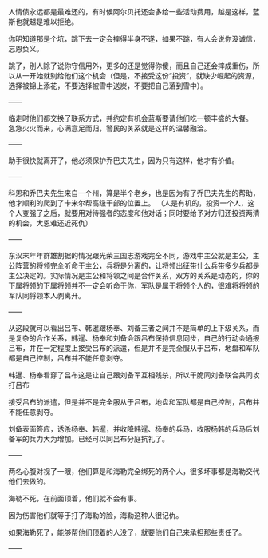 人情债永远都是最难还的，有时候阿尔贝托还会多给一些活动费用，越是这样，蓝斯也就越是难以拒绝。

你明知道那是个坑，跳下去一定会摔得半身不遂，如果不跳，有人会说你没诚信，忘恩负义。

跳了，别人除了说你守信用外，更多的还是觉得你傻，而且自己还会摔成重伤，所以从一开始就别给他们这个机会（但是，不接受这份“投资”，就缺少崛起的资源，选择被锦上添花，不要选择被雪中送炭，不要把自己落到雪中）。

——

临走时他们都交换了联系方式，并约定有机会蓝斯要请他们吃一顿丰盛的大餐。
急急火火而来，心满意足而归，警民的关系就是这样的温馨融洽。

——

助手很快就离开了，他必须保护乔巴夫先生，因为只有这样，他才有价值。

——

科恩和乔巴夫先生来自一个州，算是半个老乡，也是因为有了乔巴夫先生的帮助，他才顺利的爬到了卡米尔帮高级干部的位置上。
（人是有机的，投资一个人，这个人变强了之后，就要用对待强者的态度和他对话；同时要给予对方归还投资两清的机会，大恩难还近死仇）

——

东汉末年年群雄割据的情况跟光荣三国志游戏完全不同，游戏中主公就是主公，主公阵营的将领完全听命于主公，兵将是分离的，让将领出征带什么兵带多少兵都是主公决定的。实际情况是主公和将领之间是合作关系，双方的关系是动态的，你的下属将领的下属将领并不一定会听命于你，军队是属于将领个人的，很难将将领的军队同将领本人剥离开。

——

从这段就可以看出吕布、韩暹跟杨奉、刘备三者之间并不是简单的上下级关系，而是复杂的合作关系，韩暹、杨奉和刘备会跟吕布保持信息同步，自己的行动会通报吕布，并在一定程度上接受吕布的派遣，但是并不是完全服从于吕布，地盘和军队都是自己控制，吕布并不能任意剥夺。

韩暹、杨奉看穿了吕布这是让自己跟刘备军互相残杀，所以干脆同刘备联合共同攻打吕布

接受吕布的派遣，但是并不是完全服从于吕布，地盘和军队都是自己控制，吕布并不能任意剥夺。

刘备表面答应，诱杀杨奉、韩暹，并收降韩暹、杨奉的兵马，收服杨韩的兵马后刘备军的兵力大为增加。已经可以同吕布分庭抗礼了。

——

两名心腹对视了一眼，他们算是和海勒完全绑死的两个人，很多坏事都是海勒交代他们去做的。

海勒不死，在前面顶着，他们就不会有事。

因为伤害他们就等于打了海勒的脸，海勒这种人很记仇。

如果海勒死了，能够帮他们顶着的人没了，就要他们自己来承担那些责任了。

——

